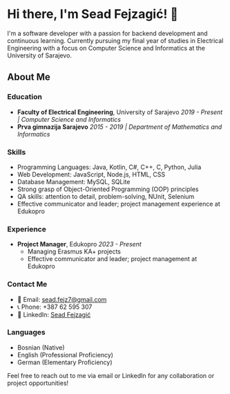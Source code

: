 # Hi there, I'm Sead Fejzagić! 👋

I'm a software developer with a passion for backend development and continuous learning. Currently pursuing my final year of studies in Electrical Engineering with a focus on Computer Science and Informatics at the University of Sarajevo.

## About Me

### Education
- **Faculty of Electrical Engineering**, University of Sarajevo
  *2019 - Present | Computer Science and Informatics*
- **Prva gimnazija Sarajevo**
  *2015 - 2019 | Department of Mathematics and Informatics*

### Skills
- Programming Languages: Java, Kotlin, C#, C++, C, Python, Julia
- Web Development: JavaScript, Node.js, HTML, CSS
- Database Management: MySQL, SQLite
- Strong grasp of Object-Oriented Programming (OOP) principles
- QA skills: attention to detail, problem-solving, NUnit, Selenium
- Effective communicator and leader; project management experience at Edukopro

### Experience
- **Project Manager**, Edukopro
  *2023 - Present*
  - Managing Erasmus KA+ projects
  - Effective communicator and leader; project management at Edukopro

### Contact Me
- 📧 Email: sead.fejz7@gmail.com
- 📞 Phone: +387 62 595 307
- 💼 LinkedIn: [Sead Fejzagić](https://www.linkedin.com/in/seadfejzagic)

### Languages
- Bosnian (Native)
- English (Professional Proficiency)
- German (Elementary Proficiency)

Feel free to reach out to me via email or LinkedIn for any collaboration or project opportunities!

